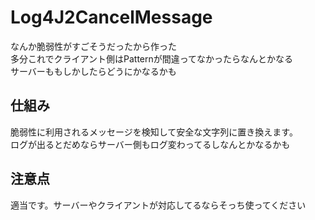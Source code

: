 # Log4J2CancelMessage
なんか脆弱性がすごそうだったから作った<br>
多分これでクライアント側はPatternが間違ってなかったらなんとかなる<br>
サーバーももしかしたらどうにかなるかも

## 仕組み
脆弱性に利用されるメッセージを検知して安全な文字列に置き換えます。<br>
ログが出るとだめならサーバー側もログ変わってるしなんとかなるかも

## 注意点
適当です。サーバーやクライアントが対応してるならそっち使ってください